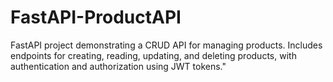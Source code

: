 # FastAPI-ProductAPI
FastAPI project demonstrating a CRUD API for managing products. Includes endpoints for creating, reading, updating, and deleting products, with authentication and authorization using JWT tokens."

